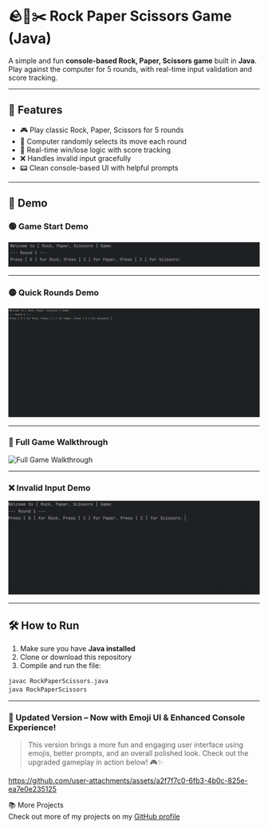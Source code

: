 # 🪨📄✂️ Rock Paper Scissors Game (Java)
A simple and fun **console-based Rock, Paper, Scissors game** built in **Java**.  
Play against the computer for 5 rounds, with real-time input validation and score tracking.

---

## 🧩 Features

- 🎮 Play classic Rock, Paper, Scissors for 5 rounds
- 🤖 Computer randomly selects its move each round
- 🧠 Real-time win/lose logic with score tracking
- ❌ Handles invalid input gracefully
- 📟 Clean console-based UI with helpful prompts

---

## 🎥 Demo

### 🟢 Game Start Demo
![Game Start Demo](gifs/Start-Here.gif)

---

### 🟡 Quick Rounds Demo  
![Quick Rounds Demo](gifs/Quick-Round.gif)

---

### 🔵 Full Game Walkthrough  
![Full Game Walkthrough](gifs/Walkthrough.gif)

---

### ❌ Invalid Input Demo  

![Invalid Input Demo](gifs/Invalid-Input.gif)

---

## 🛠️ How to Run

1. Make sure you have **Java installed**  
2. Clone or download this repository  
3. Compile and run the file:

```bash
javac RockPaperScissors.java
java RockPaperScissors
```

---

### 🎨 Updated Version – Now with Emoji UI & Enhanced Console Experience!

> This version brings a more fun and engaging user interface using emojis, better prompts, and an overall polished look. Check out the upgraded gameplay in action below! 🎮✨

https://github.com/user-attachments/assets/a2f7f7c0-6fb3-4b0c-825e-ea7e0e235125







📚 More Projects <br>
Check out more of my projects on my [GitHub profile](https://github.com/Saswat-King)
